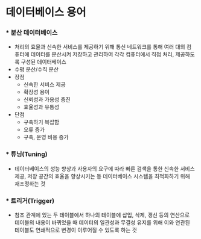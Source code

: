 # 데이터베이스 용어

### * 분산 데이터베이스

- 처리의 효율과 신속한 서비스를 제공하기 위해 통신 네트워크를 통해 여러 대의 컴퓨터에 데이터를 분산시켜 저장하고 관리하여 각각 컴퓨터에서 직접 처리, 제공하도록 구성된 데이터베이스
- 수평 분산/수직 분산
- 장점
  - 신속한 서비스 제공
  - 확장성 용이
  - 신뢰성과 가용성 증진
  - 효율성과 유통성
- 단점
  - 구축하기 복잡함
  - 오류 증가
  - 구축, 운영 비용 증가

### * 튜닝(Tuning)

- 데이터베이스의 성능 향상과 사용자의 요구에 따라 빠른 검색을 통한 신속한 서비스 제공, 저장 공간의 효율을 향상시키는 등 데이터베이스 시스템을 최적화하기 위해 재조정하는 것

### * 트리거(Trigger)

- 참조 관계에 있는 두 테이블에서 하나의 테이블에 삽입, 삭제, 갱신 등의 연산으로 데이블의 내용이 바뀌었을 때 데이터의 일관성과 무결성 유지를 위해 이와 연관된 테이블도 연쇄적으로 변경이 이루어질 수 있도록 하는 것